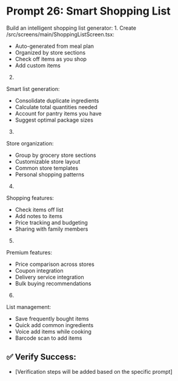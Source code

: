 # Prompt 26: Smart Shopping List

Build an intelligent shopping list generator:
1.
Create /src/screens/main/ShoppingListScreen.tsx:
 - Auto-generated from meal plan
 - Organized by store sections
 - Check off items as you shop
 - Add custom items
2.
Smart list generation:
 - Consolidate duplicate ingredients
 - Calculate total quantities needed
 - Account for pantry items you have
 - Suggest optimal package sizes
3.
Store organization:
 - Group by grocery store sections
 - Customizable store layout
 - Common store templates
 - Personal shopping patterns
4.
Shopping features:
 - Check items off list
 - Add notes to items
 - Price tracking and budgeting
 - Sharing with family members
5.
Premium features:
 - Price comparison across stores
 - Coupon integration
 - Delivery service integration
 - Bulk buying recommendations
6.
List management:
 - Save frequently bought items
 - Quick add common ingredients
 - Voice add items while cooking
 - Barcode scan to add items

## ✅ Verify Success:
- [Verification steps will be added based on the specific prompt]
